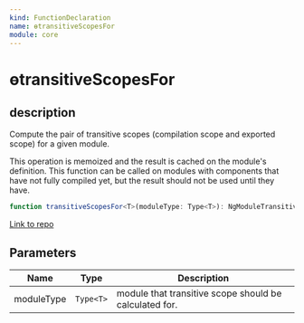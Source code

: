 ```yaml
---
kind: FunctionDeclaration
name: ɵtransitiveScopesFor
module: core
---
```


# ɵtransitiveScopesFor

## description

Compute the pair of transitive scopes (compilation scope and exported scope) for a given module.

This operation is memoized and the result is cached on the module's definition. This function can
be called on modules with components that have not fully compiled yet, but the result should not
be used until they have.

```ts
function transitiveScopesFor<T>(moduleType: Type<T>): NgModuleTransitiveScopes;
```

[Link to repo](https://github.com/timdeschryver/angular/blob/master/packages/core/src/render3/jit/module.ts#L442-L528)

## Parameters

| Name       | Type      | Description                                            |
| ---------- | --------- | ------------------------------------------------------ |
| moduleType | `Type<T>` | module that transitive scope should be calculated for. |
